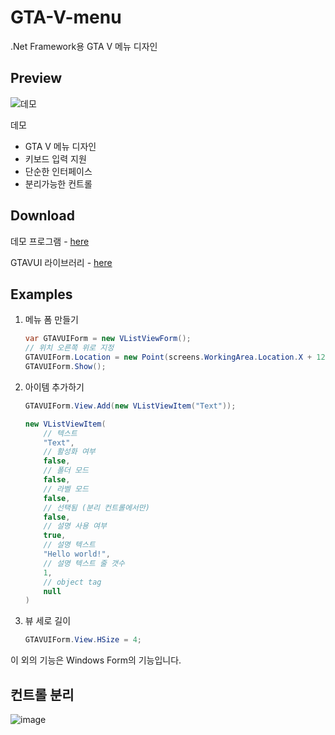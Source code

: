 # GTA-V-menu
.Net Framework용 GTA V 메뉴 디자인

## Preview

![데모](https://user-images.githubusercontent.com/34199905/138864815-7d880c95-a1a2-4e88-b7c6-945a5a2f0c93.png)

데모

- GTA V 메뉴 디자인
- 키보드 입력 지원
- 단순한 인터페이스
- 분리가능한 컨트롤

## Download

데모 프로그램 - [here]()

GTAVUI 라이브러리 - [here]()

## Examples

1. 메뉴 폼 만들기

   ```csharp
   var GTAVUIForm = new VListViewForm();
   // 위치 오른쪽 위로 지정
   GTAVUIForm.Location = new Point(screens.WorkingArea.Location.X + 12, screens.WorkingArea.Location.Y + 12);
   GTAVUIForm.Show();
   ```

2. 아이템 추가하기

   ```csharp
   GTAVUIForm.View.Add(new VListViewItem("Text"));
   ```

   ```csharp
   new VListViewItem(
       // 텍스트
       "Text",
       // 활성화 여부
       false,
       // 폴더 모드
       false,
       // 라벨 모드
       false,
       // 선택됨 (분리 컨트롤에서만)
       false,
       // 설명 사용 여부
       true,
       // 설명 텍스트
       "Hello world!",
       // 설명 텍스트 줄 갯수
       1,
       // object tag
       null
   )
   ```

3. 뷰 세로 길이

   ```csharp
   GTAVUIForm.View.HSize = 4;
   ```

이 외의 기능은 Windows Form의 기능입니다.



## 컨트롤 분리

![image](https://user-images.githubusercontent.com/34199905/138869543-64008bef-84b0-4a84-86d7-b38c99e9c4dc.png)
